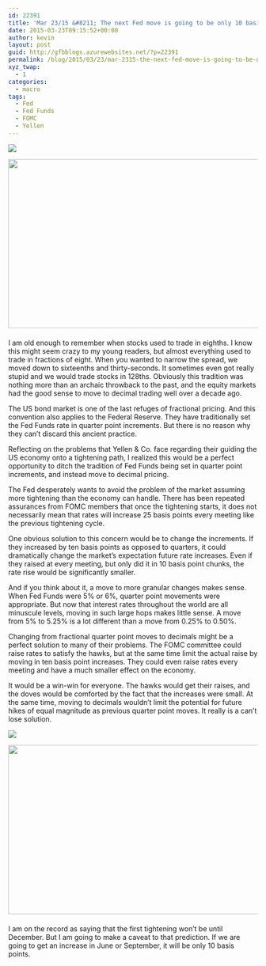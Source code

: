 ```yaml
---
id: 22391
title: 'Mar 23/15 &#8211; The next Fed move is going to be only 10 basis points'
date: 2015-03-23T09:15:52+00:00
author: kevin
layout: post
guid: http://gfbblogs.azurewebsites.net/?p=22391
permalink: /blog/2015/03/23/mar-2315-the-next-fed-move-is-going-to-be-only-10-basis-points/
xyz_twap:
  - 1
categories:
  - macro
tags:
  - Fed
  - Fed Funds
  - FOMC
  - Yellen
---
```


  <img src="http://themacrotourist.com/pictures/Azure/Pulp25bps.png"><img class="size-full wp-image-14271" style="padding-top: 1.0em;padding-bottom: 0.5em;" style="margin:30px auto;display:block;" src="http://themacrotourist.com/pictures/Azure/Pulp25bps.png" width="600" height="342">

I am old enough to remember when stocks used to trade in eighths. I know this might seem crazy to my young readers, but almost everything used to trade in fractions of eight. When you wanted to narrow the spread, we moved down to sixteenths and thirty-seconds. It sometimes even got really stupid and we would trade stocks in 128ths. Obviously this tradition was nothing more than an archaic throwback to the past, and the equity markets had the good sense to move to decimal trading well over a decade ago. 

The US bond market is one of the last refuges of fractional pricing. And this convention also applies to the Federal Reserve. They have traditionally set the Fed Funds rate in quarter point increments. But there is no reason why they can&#8217;t discard this ancient practice.

Reflecting on the problems that Yellen & Co. face regarding their guiding the US economy onto a tightening path, I realized this would be a perfect opportunity to ditch the tradition of Fed Funds being set in quarter point increments, and instead move to decimal pricing. 

The Fed desperately wants to avoid the problem of the market assuming more tightening than the economy can handle. There has been repeated assurances from FOMC members that once the tightening starts, it does not necessarily mean that rates will increase 25 basis points every meeting like the previous tightening cycle.

One obvious solution to this concern would be to change the increments. If they increased by ten basis points as opposed to quarters, it could dramatically change the market&#8217;s expectation future rate increases. Even if they raised at every meeting, but only did it in 10 basis point chunks, the rate rise would be significantly smaller.

And if you think about it, a move to more granular changes makes sense. When Fed Funds were 5% or 6%, quarter point movements were appropriate. But now that interest rates throughout the world are all minuscule levels, moving in such large hops makes little sense. A move from 5% to 5.25% is a lot different than a move from 0.25% to 0.50%.

Changing from fractional quarter point moves to decimals might be a perfect solution to many of their problems. The FOMC committee could raise rates to satisfy the hawks, but at the same time limit the actual raise by moving in ten basis point increases. They could even raise rates every meeting and have a much smaller effect on the economy. 

It would be a win-win for everyone. The hawks would get their raises, and the doves would be comforted by the fact that the increases were small. At the same time, moving to decimals wouldn&#8217;t limit the potential for future hikes of equal magnitude as previous quarter point moves. It really is a can&#8217;t lose solution.


  <img src="http://themacrotourist.com/pictures/Azure/FFMar2315.png"><img class="size-full wp-image-14271" style="padding-top: 1.0em;padding-bottom: 0.5em;" style="margin:30px auto;display:block;" src="http://themacrotourist.com/pictures/Azure/FFMar2315.png" width="600" height="342">

I am on the record as saying that the first tightening won&#8217;t be until December. But I am going to make a caveat to that prediction. If we are going to get an increase in June or September, it will be only 10 basis points.